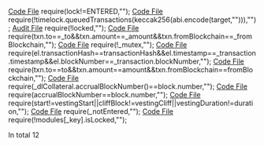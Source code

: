 [Code File](../repos/2023-01-rocket-pool-atlas-v1.2/rocketpool/contracts/contract/node/RocketNodeDistributorDelegate.sol#L32)
require(lock!=ENTERED,"");
[Code File](../repos/2021-04-gitcoin-token-distribution/governance/contracts/GovernorAlpha.sol#L189)
require(!timelock.queuedTransactions(keccak256(abi.encode(target,""))),"");
[Audit File](../auditsDownloads/2021-05-zer0-zbanc.md#L390)
require(!locked,"");
[Code File](../repos/2021-05-zer0-zbanc/zBanc/solidity/contracts/bancorx/BancorX.sol#L394)
require(txn.to==_to&&txn.amount==_amount&&txn.fromBlockchain==_fromBlockchain,"");
[Code File](../repos/2020-05-balancer-finance/balancer-core/contracts/BPool.sol#L59)
require(!_mutex,"");
[Code File](../repos/2021-03-optimism-safetychecker/contracts/contracts/optimistic-ethereum/OVM/chain/OVM_CanonicalTransactionChain.sol#L1188)
require(el.transactionHash==transactionHash&&el.timestamp==_transaction.timestamp&&el.blockNumber==_transaction.blockNumber,"");
[Code File](../repos/2020-06-bancor-v2-amm-security-audit/contracts-solidity/contracts/bancorx/BancorX.sol#L501)
require(txn.to==to&&txn.amount==amount&&txn.fromBlockchain==fromBlockchain,"");
[Code File](../repos/2021-03-dforce-lending-protocol-review/LendingContractsV2/contracts/TokenBase/Base.sol#L374)
require(_dlCollateral.accrualBlockNumber()==block.number,"");
[Code File](../repos/2021-03-dforce-lending-protocol-review/LendingContractsV2/contracts/TokenBase/TokenAdmin.sol#L17)
require(accrualBlockNumber==block.number,"");
[Code File](../repos/2021-05-zer0-zdao-token/zDAO-Token/contracts/legacy/TokenVesting.sol#L65)
require(start!=vestingStart||cliffBlock!=vestingCliff||vestingDuration!=duration,"");
[Code File](../repos/2020-07-mstable-1.1/mStable-contracts/contracts/shared/InitializableReentrancyGuard.sol#L44)
require(_notEntered,"");
[Code File](../repos/2020-07-mstable-1.1/mStable-contracts/contracts/nexus/Nexus.sol#L113)
require(!modules[_key].isLocked,"");

In total 12